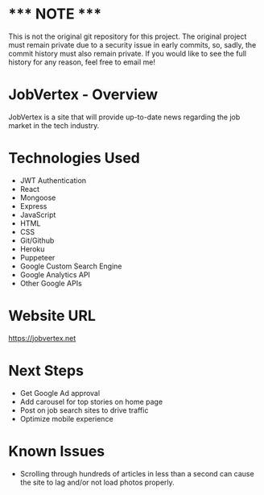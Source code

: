 # *** NOTE ***
This is not the original git repository for this project. The original project must remain private due to a security issue in early commits, so, sadly, the commit history must also remain private. If you would like to see the full history for any reason, feel free to email me!

# JobVertex - Overview

JobVertex is a site that will provide up-to-date news regarding the job market in the tech industry. 

# Technologies Used

- JWT Authentication
- React
- Mongoose
- Express
- JavaScript
- HTML
- CSS
- Git/Github
- Heroku
- Puppeteer
- Google Custom Search Engine
- Google Analytics API
- Other Google APIs

# Website URL

https://jobvertex.net

# Next Steps

- Get Google Ad approval
- Add carousel for top stories on home page
- Post on job search sites to drive traffic
- Optimize mobile experience

# Known Issues

- Scrolling through hundreds of articles in less than a second can cause the site to lag and/or not load photos properly.

